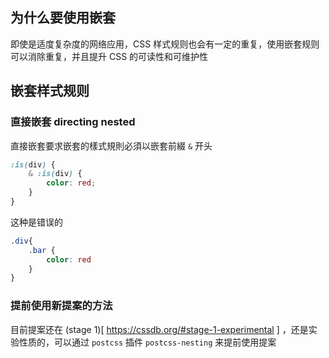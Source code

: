 ## 为什么要使用嵌套
即使是适度复杂度的网络应用，CSS 样式规则也会有一定的重复，使用嵌套规则可以消除重复，并且提升 CSS 的可读性和可维护性

## 嵌套样式规则
### 直接嵌套 directing nested
直接嵌套要求嵌套的樣式規則必須以嵌套前綴 `&` 开头
```css
:is(div) {
	& :is(div) {
		color: red;
	}
}
```
这种是错误的
```css
.div{
	.bar {
		color: red
	}
}
```









### 提前使用新提案的方法

目前提案还在 (stage 1)[ https://cssdb.org/#stage-1-experimental ] ，还是实验性质的，可以通过 `postcss` 插件 `postcss-nesting` 来提前使用提案
